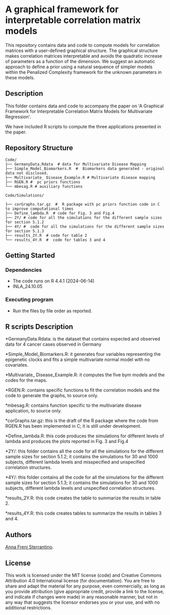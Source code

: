 #  A graphical framework for interpretable correlation matrix models



This repository contains data and code to compute models for correlation matrices with a user-defined graphical structure. The graphical structure makes correlation matrices interpretable and avoids the quadratic increase of parameters as a function of the dimension. We suggest an automatic approach to define a prior using a natural sequence of simpler models within the Penalized Complexity framework for the unknown parameters in these models. 

## Description

This folder contains data and code to accompany the paper on 'A Graphical Framework for Interpretable
Correlation Matrix Models for Multivariate
Regression'. 

We have included R  scripts to compute the three applications presented in the paper. 

	

##  Repository Structure
```
Code/
├── GermanyData.Rdata  # data for Multivariate Disease Mapping
├── Simple_Model_Biomarkers.R  #  Biomarkers data generated - original data not disclosed.
├── Multivariate_ Disease_Example.R # Multivariate disease mapping 
├── RGEN.R #  pc priors functions 
└── mbesag.R # auxiliary functions

Code/Simulations/ 

├── corGraphs.tar.gz  #  R package with pc priors function code in C to improve computational times 
├── Define_lambda.R  # code for Fig. 3 and Fig.4 
├── 2Y/ # code for all the simulations for the different sample sizes for section 5.1.2 
├── 4Y/ #  code for all the simulations for the different sample sizes for section 5.1.3
├── results_2Y.R  # code for table 2
└── results_4Y.R  #  code for tables 3 and 4
```

## Getting Started

### Dependencies

* The code runs on R 4.4.1 (2024-06-14)
* INLA_24.10.05 

### Executing program

* Run the files by file order as reported. 


## R scripts Description 

*GermanyData.Rdata: is the dataset that contains expected and observed data for 4 cancer cases observed in Germany	

*Simple_Model_Biomarkers.R: it generates four variables representing the epigenetic clocks and fits a simple multivariate normal model with no covariates.

*Multivariate_ Disease_Example.R: it computes the five bym models and the codes for the maps.

*RGEN.R: contains specific functions to fit the correlation models and the code to generate the graphs, to source only.

*mbesag.R: contains function specific to the multivariate disease application, to source only.

*corGraphs.tar.gz: this is the draft of the R package where the code from RGEN.R has been implemented in C; it is still under development. 

*Define_lambda.R:  this code produces the simulations for different levels of lambda and produces the plots reported in     Fig. 3 and Fig.4 

*2Y/: this folder contains all the code for all the simulations for the different sample sizes for section 5.1.2; it contains the simulations for 30 and 1000 subjects, different lambda levels and misspecified and unspecified correlation structures. 

*4Y/: this folder contains all the code for all the simulations for the different sample sizes for section 5.1.3; it contains the simulations for 30 and 1000 subjects, different lambda levels and unspecified correlation structures.

*results_2Y.R: this code creates the table to summarize the results in table 2.

*results_4Y.R: this code creates tables to summarize the results in tables 3 and 4.  


## Authors


[Anna Freni Sterrantino](mailto:afrenisterrantino@turing.ac.uk).


## License

This work is licensed under the MIT license (code) and Creative Commons Attribution 4.0 International license (for documentation). You are free to share and adapt the material for any purpose, even commercially, as long as you provide attribution (give appropriate credit, provide a link to the license, and indicate if changes were made) in any reasonable manner, but not in any way that suggests the licensor endorses you or your use, and with no additional restrictions.


